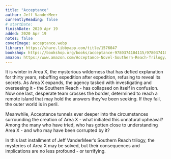 ```yaml
---
title: "Acceptance"
author: Jeff VanderMeer
currentlyReading: false
# startDate: 
finishDate: 2020 Apr 19
added: 2020 Apr 19
notes: false
coverImage: acceptance.webp
library: https://share.libbyapp.com/title/1576047
bookshop: https://bookshop.org/books/acceptance-9780374104115/9780374104115
amazon: https://www.amazon.com/Acceptance-Novel-Southern-Reach-Trilogy/dp/0374104115
---
```


It is winter in Area X, the mysterious wilderness that has defied explanation for thirty years, rebuffing expedition after expedition, refusing to reveal its secrets. As Area X expands, the agency tasked with investigating and overseeing it - the Southern Reach - has collapsed on itself in confusion. Now one last, desperate team crosses the border, determined to reach a remote island that may hold the answers they’ve been seeking. If they fail, the outer world is in peril.

Meanwhile, Acceptance tunnels ever deeper into the circumstances surrounding the creation of Area X - what initiated this unnatural upheaval? Among the many who have tried, who has gotten close to understanding Area X - and who may have been corrupted by it?

In this last installment of Jeff VanderMeer’s Southern Reach trilogy, the mysteries of Area X may be solved, but their consequences and implications are no less profound - or terrifying.
